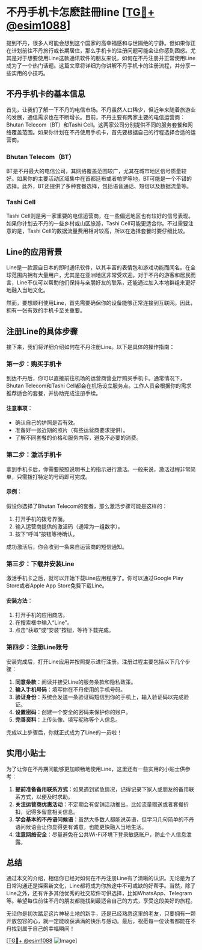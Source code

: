 # 不丹手机卡怎麽註冊line [[TG💪+ @esim1088](https://t.me/s/esim1088)]

提到不丹，很多人可能会想到这个国家的高幸福感和与世隔绝的宁静。但如果你正在计划前往不丹旅行或长期居住，那么手机卡的注册问题可能会让你感到困惑。尤其是对于想要使用Line这款通讯软件的朋友来说，如何在不丹注册并正常使用Line成为了一个热门话题。这篇文章将详细为你讲解不丹手机卡的注册流程，并分享一些实用的小技巧。

## 不丹手机卡的基本信息

首先，让我们了解一下不丹的电信市场。不丹虽然人口稀少，但近年来随着旅游业的发展，通信需求也在不断增长。目前，不丹主要有两家主要的电信运营商：Bhutan Telecom（BT）和Tashi Cell。这两家公司分别提供不同的服务套餐和网络覆盖范围。如果你计划在不丹使用手机卡，首先要根据自己的行程选择合适的运营商。

### Bhutan Telecom（BT）

BT是不丹最大的电信公司，其网络覆盖范围较广，尤其在城市地区信号质量较好。如果你的主要活动区域集中在首都廷布或者帕罗等地，BT可能是一个不错的选择。此外，BT还提供了多种套餐选择，包括语音通话、短信以及数据流量等。

### Tashi Cell

Tashi Cell则是另一家重要的电信运营商，在一些偏远地区也有较好的信号表现。如果你计划去不丹的一些乡村或山区旅游，Tashi Cell可能更适合你。不过需要注意的是，Tashi Cell的数据流量费用相对较高，所以在选择套餐时要仔细比较。

## Line的应用背景

Line是一款源自日本的即时通讯软件，以其丰富的表情包和游戏功能而闻名。在全球范围内拥有大量用户，尤其是在亚洲地区非常受欢迎。对于不丹的游客和居民而言，Line不仅可以帮助他们保持与亲朋好友的联系，还能通过加入本地群组来更好地融入当地文化。

然而，要想顺利使用Line，首先需要确保你的设备能够正常连接到互联网。因此，拥有一张有效的手机卡至关重要。

## 注册Line的具体步骤

接下来，我们将详细介绍如何在不丹注册Line。以下是具体的操作指南：

### 第一步：购买手机卡

到达不丹后，你可以直接前往机场的运营商营业厅购买手机卡。通常情况下，Bhutan Telecom和Tashi Cell都会在机场设立服务点。工作人员会根据你的需求推荐适合的套餐，并协助完成注册手续。

#### 注意事项：
- 确认自己的护照是否有效。
- 准备好一张近期的照片（有些运营商要求提供）。
- 了解不同套餐的价格和服务内容，避免不必要的消费。

### 第二步：激活手机卡

拿到手机卡后，你需要按照说明书上的指示进行激活。一般来说，激活过程非常简单，只需拨打特定的号码即可完成。

#### 示例：
假设你选择了Bhutan Telecom的套餐，那么激活步骤可能是这样的：
1. 打开手机的拨号界面。
2. 输入运营商提供的激活码（通常为一组数字）。
3. 按下“呼叫”按钮等待确认。

成功激活后，你会收到一条来自运营商的短信通知。

### 第三步：下载并安装Line

激活手机卡之后，就可以开始下载Line应用程序了。你可以通过Google Play Store或者Apple App Store免费下载Line。

#### 安装方法：
1. 打开手机的应用商店。
2. 在搜索框中输入“Line”。
3. 点击“获取”或“安装”按钮，等待下载完成。

### 第四步：注册Line账号

安装完成后，打开Line应用并按照提示进行注册。注册过程主要包括以下几个步骤：

1. **同意条款**：阅读并接受Line的服务条款和隐私政策。
2. **输入手机号码**：填写你在不丹使用的手机号码。
3. **验证身份**：系统会发送一条验证码短信到你的手机上，输入验证码以完成验证。
4. **设置密码**：创建一个安全的密码来保护你的账户。
5. **完善资料**：上传头像、填写昵称等个人信息。

完成以上步骤后，你就正式成为了Line的一员啦！

## 实用小贴士

为了让你在不丹期间能够更加顺畅地使用Line，这里还有一些实用的小贴士供参考：

1. **提前准备备用联系方式**：如果遇到紧急情况，记得记录下家人或朋友的备用联系方式，以便及时求助。
2. **关注运营商优惠活动**：不定期会有促销活动推出，比如流量赠送或者套餐折扣，记得多留意相关信息。
3. **学会基本的不丹语问候语**：虽然大多数人都能说英语，但学习几句简单的不丹语问候语会让你显得更有诚意，也能更快融入当地生活。
4. **注意网络安全**：尽量避免在公共Wi-Fi环境下登录敏感账户，防止个人信息泄露。

## 总结

通过本文的介绍，相信你已经对如何在不丹注册Line有了清晰的认识。无论是为了日常沟通还是探索新文化，Line都将成为你旅途中不可或缺的好帮手。当然，除了Line之外，还有许多其他优秀的社交软件可供选择，比如WhatsApp、Telegram等。希望每位前往不丹的朋友都能找到最适合自己的方式，享受这段美好的旅程。

无论你是初次踏足这片神秘土地的新手，还是已经熟悉这里的老友，只要拥有一颗开放包容的心，就一定能收获满满的快乐与感动。最后，祝愿每一位读者都能在不丹找到属于自己的幸福瞬间！

[[TG💪+ @esim1088](https://t.me/s/esim1088) ![Image](https://i.postimg.cc/4NQfJmqS/Snipaste-2025-05-13-00-14-12.png)]